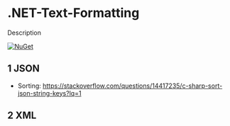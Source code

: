 # .NET-Text-Formatting

Description

[![NuGet](https://img.shields.io/nuget/v/HansKindberg.TextFormatting.svg?label=NuGet)](https://www.nuget.org/packages/HansKindberg.TextFormatting)

## 1 JSON

- Sorting: https://stackoverflow.com/questions/14417235/c-sharp-sort-json-string-keys?lq=1

## 2 XML